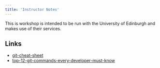 ```yaml
---
title: 'Instructor Notes'
---
```


This is workshop is intended to be run with the University of Edinburgh and
makes use of their services.


## Links

* [git-cheat-sheet](https://education.github.com/git-cheat-sheet-education.pdf)
* [top-12-git-commands-every-developer-must-know](https://github.blog/developer-skills/github/top-12-git-commands-every-developer-must-know/)
